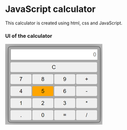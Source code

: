 # JavaScript calculator
This calculator is created using html, css and JavaScript.

### UI of the calculator

![UI of the calculator](/calculator.png)
